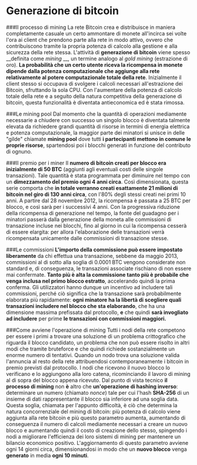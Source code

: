 # Generazione di bitcoin

###Il processo di mining
La rete Bitcoin crea e distribuisce in maniera completamente casuale un certo ammontare di monete all'incirca sei volte l'ora ai client che prendono parte alla rete in modo attivo, ovvero che contribuiscono tramite la propria potenza di calcolo alla gestione e alla sicurezza della rete stessa. L'attività di __generazione di bitcoin__ viene spesso __definita come _mining_ __, un termine analogo al _gold mining_ (estrazione di oro). __La probabilità che un certo utente riceva la ricompensa in monete dipende dalla potenza computazionale che aggiunge alla rete relativamente al potere computazionale totale della rete__.
Inizialmente il client stesso si occupava di svolgere i calcoli necessari all'estrazione dei Bitcoin, sfruttando la sola CPU. Con l'aumentare della potenza di calcolo totale della rete e a seguito della natura competitiva della generazione di bitcoin, questa funzionalità è diventata antieconomica ed è stata rimossa.

###Le mining pool
Dal momento che la quantità di operazioni mediamente necessarie a chiudere con successo un singolo blocco è diventata talmente elevata da richiedere grandi quantità di risorse in termini di energia elettrica e potenza computazionale, la maggior parte dei minatori si unisce in delle "gilde" chiamate __mining pool__ dove tutti __i partecipanti mettono in comune le proprie risorse__, spartendosi poi i blocchi generati in funzione del contributo di ognuno.

###Il premio per i miner
Il __numero di bitcoin creati per blocco era inizialmente di 50 BTC__ (aggiunti agli eventuali costi delle singole transazioni). Tale quantità è stata programmata per diminuire nel tempo con un __dimezzamento del premio ogni 4 anni circa__. Così dimensionata, questa serie comporta che __in totale verranno creati esattamente 21 milioni di bitcoin nel giro di 130 anni circa__, con l'80% degli stessi creati nei primi 10 anni. A partire dal 28 novembre 2012, la ricompensa è passata a 25 BTC per blocco, e così sarà per i successivi 4 anni. Con la progressiva riduzione della ricompensa di generazione nel tempo, la fonte del guadagno per i minatori passerà dalla generazione della moneta alle commissioni di transazione incluse nei blocchi, fino al giorno in cui la ricompensa cesserà di essere elargita: per allora l'elaborazione delle transazioni verrà ricompensata unicamente dalle commissioni di transazione stesse.

###Le commissioni
__L'importo della commissione può essere impostato liberamente__ da chi effettua una transazione, sebbene da maggio 2013, commissioni al di sotto alla soglia di 0.0001 BTC vengono considerate non standard e, di conseguenza, le transazioni associate rischiano di non essere mai confermate. __Tanto più è alta la commissione tanto più è probabile che venga inclusa nel primo blocco estratto__, accelerando quindi la prima conferma. Gli utilizzatori hanno dunque un incentivo ad includere tali commissioni, perché ciò significa che la transazione sarà probabilmente elaborata più rapidamente: __ogni minatore ha la libertà di scegliere quali transazioni includere nel blocco che sta elaborando__, che ha una dimensione massima prefissata dal protocollo, __e__ che quindi __sarà invogliato ad includere__ per prime __le transazioni con commissioni maggiori.__

###Come avviene l'operazione di mining
Tutti i nodi della rete competono per essere i primi a trovare una soluzione di un problema crittografico che riguarda il blocco candidato, un problema che non può essere risolto in altri modi che tramite bruteforce e che quindi richiede sostanzialmente un enorme numero di tentativi. Quando un nodo trova una soluzione valida l'annuncia al resto della rete attribuendosi contemporaneamente i bitcoin in premio previsti dal protocollo. I nodi che ricevono il nuovo blocco lo verificano e lo aggiungono alla loro catena, ricominciando il lavoro di mining al di sopra del blocco appena ricevuto.
Dal punto di vista tecnico __il processo di mining__ non __è__ altro che __un'operazione di hashing inverso__: determinare un numero (chiamato _nonce_) tale per cui l'hash __SHA-256__ di un insieme di dati rappresentante il blocco sia inferiore ad una soglia data.
Questa soglia, chiamata per l'appunto difficoltà, è ciò che determina la natura concorrenziale del mining di bitcoin: più potenza di calcolo viene aggiunta alla rete bitcoin e più questo parametro aumenta, aumentando di conseguenza il numero di calcoli mediamente necessari a creare un nuovo blocco e aumentando quindi il costo di creazione dello stesso, spingendo i nodi a migliorare l'efficienza dei loro sistemi di mining per mantenere un bilancio economico positivo.     L'aggiornamento di questo parametro avviene ogni 14 giorni circa, dimensionandosi in modo che un __nuovo blocco__ venga __generato__ in media __ogni 10 minuti__.
